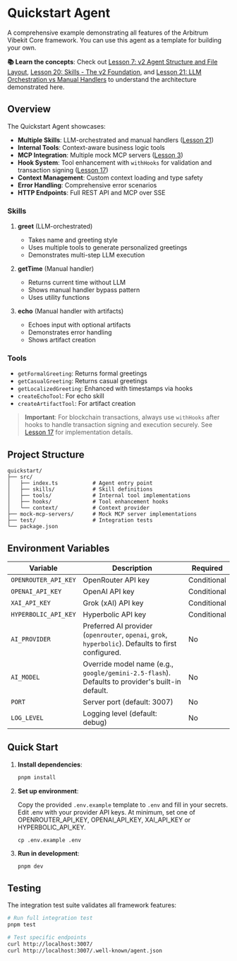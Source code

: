# Quickstart Agent

A comprehensive example demonstrating all features of the Arbitrum Vibekit Core framework.
You can use this agent as a template for building your own.

**📚 Learn the concepts**: Check out [Lesson 7: v2 Agent Structure and File Layout](https://github.com/EmberAGI/arbitrum-vibekit/blob/main/typescript/lib/arbitrum-vibekit-core/docs/lesson-07.md), [Lesson 20: Skills - The v2 Foundation](https://github.com/EmberAGI/arbitrum-vibekit/blob/main/typescript/lib/arbitrum-vibekit-core/docs/lesson-20.md), and [Lesson 21: LLM Orchestration vs Manual Handlers](https://github.com/EmberAGI/arbitrum-vibekit/blob/main/typescript/lib/arbitrum-vibekit-core/docs/lesson-21.md) to understand the architecture demonstrated here.

## Overview

The Quickstart Agent showcases:

- **Multiple Skills**: LLM-orchestrated and manual handlers ([Lesson 21](https://github.com/EmberAGI/arbitrum-vibekit/blob/main/typescript/lib/arbitrum-vibekit-core/docs/lesson-21.md))
- **Internal Tools**: Context-aware business logic tools
- **MCP Integration**: Multiple mock MCP servers ([Lesson 3](https://github.com/EmberAGI/arbitrum-vibekit/blob/main/typescript/lib/arbitrum-vibekit-core/docs/lesson-03.md))
- **Hook System**: Tool enhancement with `withHooks` for validation and transaction signing ([Lesson 17](https://github.com/EmberAGI/arbitrum-vibekit/blob/main/typescript/lib/arbitrum-vibekit-core/docs/lesson-17.md))
- **Context Management**: Custom context loading and type safety
- **Error Handling**: Comprehensive error scenarios
- **HTTP Endpoints**: Full REST API and MCP over SSE

### Skills

1. **greet** (LLM-orchestrated)

   - Takes name and greeting style
   - Uses multiple tools to generate personalized greetings
   - Demonstrates multi-step LLM execution

2. **getTime** (Manual handler)

   - Returns current time without LLM
   - Shows manual handler bypass pattern
   - Uses utility functions

3. **echo** (Manual handler with artifacts)
   - Echoes input with optional artifacts
   - Demonstrates error handling
   - Shows artifact creation

### Tools

- `getFormalGreeting`: Returns formal greetings
- `getCasualGreeting`: Returns casual greetings
- `getLocalizedGreeting`: Enhanced with timestamps via hooks
- `createEchoTool`: For echo skill
- `createArtifactTool`: For artifact creation

> **Important**: For blockchain transactions, always use `withHooks` after hooks to handle transaction signing and execution securely. See [Lesson 17](https://github.com/EmberAGI/arbitrum-vibekit/blob/main/typescript/lib/arbitrum-vibekit-core/docs/lesson-17.md) for implementation details.

## Project Structure

```
quickstart/
├── src/
│   ├── index.ts           # Agent entry point
│   ├── skills/            # Skill definitions
│   ├── tools/             # Internal tool implementations
│   ├── hooks/             # Tool enhancement hooks
│   └── context/           # Context provider
├── mock-mcp-servers/      # Mock MCP server implementations
├── test/                  # Integration tests
└── package.json
```

## Environment Variables

| Variable             | Description                                                                                         | Required    |
| -------------------- | --------------------------------------------------------------------------------------------------- | ----------- |
| `OPENROUTER_API_KEY` | OpenRouter API key                                                                                  | Conditional |
| `OPENAI_API_KEY`     | OpenAI API key                                                                                      | Conditional |
| `XAI_API_KEY`        | Grok (xAI) API key                                                                                  | Conditional |
| `HYPERBOLIC_API_KEY` | Hyperbolic API key                                                                                  | Conditional |
| `AI_PROVIDER`        | Preferred AI provider (`openrouter`, `openai`, `grok`, `hyperbolic`). Defaults to first configured. | No          |
| `AI_MODEL`           | Override model name (e.g., `google/gemini-2.5-flash`). Defaults to provider's built-in default.     | No          |
| `PORT`               | Server port (default: 3007)                                                                         | No          |
| `LOG_LEVEL`          | Logging level (default: debug)                                                                      | No          |

## Quick Start

1. **Install dependencies**:

   ```bash
   pnpm install
   ```

2. **Set up environment**:

   Copy the provided `.env.example` template to `.env` and fill in your secrets. Edit .env with your provider API keys. At minimum, set one of OPENROUTER_API_KEY, OPENAI_API_KEY, XAI_API_KEY or HYPERBOLIC_API_KEY.

   ```
   cp .env.example .env
   ```

3. **Run in development**:

   ```bash
   pnpm dev
   ```

## Testing

The integration test suite validates all framework features:

```bash
# Run full integration test
pnpm test

# Test specific endpoints
curl http://localhost:3007/
curl http://localhost:3007/.well-known/agent.json
```
